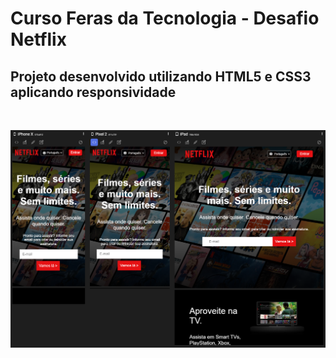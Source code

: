 # Curso Feras da Tecnologia - Desafio Netflix

## Projeto desenvolvido utilizando HTML5 e CSS3 aplicando responsividade


<ul></ul><br><ul></ul>
<div align="center">

![](readme.png)